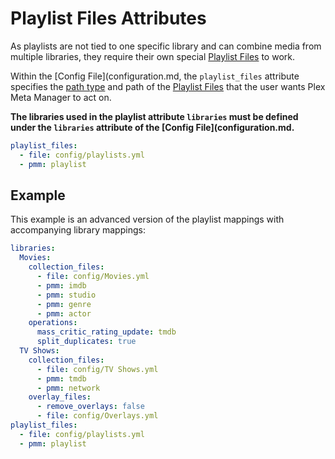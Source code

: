 # Playlist Files Attributes

As playlists are not tied to one specific library and can combine media from multiple libraries, they require their own special [Playlist Files](data/playlists.md) to work.

Within the [Config File](configuration.md, the `playlist_files` attribute specifies the [path type](../builders/files.md#paths) and path of the [Playlist Files](data/playlists.md) that the user wants Plex Meta Manager to act on.

**The libraries used in the playlist attribute `libraries` must be defined under the `libraries` attribute of the [Config File](configuration.md.**

```yaml
playlist_files:
  - file: config/playlists.yml
  - pmm: playlist
```

## Example

This example is an advanced version of the playlist mappings with accompanying library mappings:

```yaml
libraries:
  Movies:
    collection_files:
      - file: config/Movies.yml
      - pmm: imdb
      - pmm: studio
      - pmm: genre
      - pmm: actor
    operations:
      mass_critic_rating_update: tmdb
      split_duplicates: true
  TV Shows:
    collection_files:
      - file: config/TV Shows.yml
      - pmm: tmdb
      - pmm: network
    overlay_files:
      - remove_overlays: false
      - file: config/Overlays.yml
playlist_files:
  - file: config/playlists.yml
  - pmm: playlist
```

